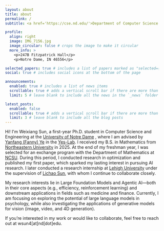 ```yaml
---
layout: about
title: about
permalink: /
subtitle: <a href='https://cse.nd.edu/'>Department of Computer Science and Engineering</a>. <a href='https://nd.edu/'>University of Notre Dame</a>.

profile:
  align: right
  image: IMG_7156.jpg
  image_circular: false # crops the image to make it circular
  more_info: >
    <p>247B Fitzpatrick Hall</p>
    <p>Notre Dame, IN 46556</p>

selected_papers: true # includes a list of papers marked as "selected={true}"
social: true # includes social icons at the bottom of the page

announcements:
  enabled: true # includes a list of news items
  scrollable: true # adds a vertical scroll bar if there are more than 3 news items
  limit: 5 # leave blank to include all the news in the `_news` folder

latest_posts:
  enabled: false
  scrollable: true # adds a vertical scroll bar if there are more than 3 new posts items
  limit: 3 # leave blank to include all the blog posts
---
```


Hi! I'm Weixiang Sun, a first-year Ph.D. student in Computer Science and Engineering at the [University of Notre Dame](https://nd.edu/)
, where I am advised by [Yanfang (Fanny) Ye](http://yes-lab.org/) in the [Yes-Lab](http://yes-lab.org/). I received my B.S. in Mathematics from [Northeastern University](https://en.neu.edu.cn/) in 2025. At the end of my freshman year, I was selected for an exchange program with the Department of Mathematics at [NCSU](https://www.ncsu.edu/). During this period, I conducted research in optimization and published my first paper, which sparked my lasting interest in pursuing AI research. I later conducted a research internship at [Lehigh University](https://lehigh.edu) under the supervision of [Lichao Sun](https://lichao-sun.github.io/), with whom I continue to collaborate closely.

My research interests lie in Large Foundation Models and Agentic AI—both in their core aspects (e.g., efficiency, reinforcement learning) and downstream applications in fields such as medicine and finance. Currently, I am focusing on exploring the potential of large language models in psychology, while also investigating the applications of generative models for vision (image, video, and 4D generation).

If you’re interested in my work or would like to collaborate, feel free to reach out at wsun4[at]nd[dot]edu.